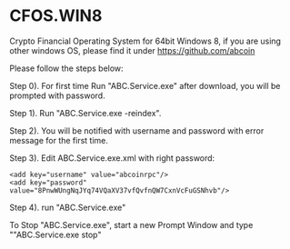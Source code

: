 CFOS.WIN8
=========

Crypto Financial Operating System for 64bit Windows 8, if you are using other windows OS, please find it under https://github.com/abcoin

Please follow the steps below:

Step 0). For first time Run "ABC.Service.exe" after download, you will be prompted with password.

Step 1). Run "ABC.Service.exe -reindex".

Step 2). You will be notified with username and password with error message for the first time.

Step 3). Edit ABC.Service.exe.xml with right password:

    <add key="username" value="abcoinrpc"/>
    <add key="password" value="8PnwWUngNqJYq74VQaXV37vfQvfnQW7CxnVcFuGSNhvb"/>

Step 4). run  "ABC.Service.exe"


To Stop "ABC.Service.exe", start a new Prompt Window and type ""ABC.Service.exe stop"

